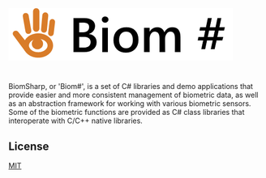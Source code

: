 ![Logo](https://github.com/BiomSharp/BiomSharp/blob/master/.branding/logo/github_logo.png)

# 

BiomSharp, or 'Biom#', is a set of C# libraries and demo applications that provide easier and more consistent management of biometric data, as well as an abstraction framework for working with various biometric sensors. Some of the biometric functions are provided as C# class libraries that interoperate with C/C++ native libraries.

## License

[MIT](https://github.com/BiomSharp/BiomSharp/blob/master/LICENSE.txt)


